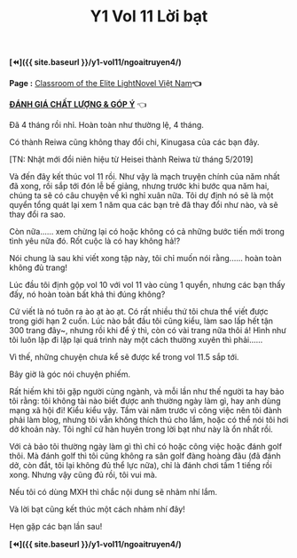 ﻿---
layout: post
title: Y1 Vol 11 Lời bạt
permalink: /y1-vol11/loibat/
---

**[⏪]({{ site.baseurl }}/y1-vol11/ngoaitruyen4/)**

**Page :** [Classroom of the Elite LightNovel Việt Nam](http://facebook.com/Classroom.of.the.Elite.VN)**👈**

[**ĐÁNH GIÁ CHẤT LƯỢNG & GÓP Ý**](https://bit.ly/danhgiagopy) 👈

Đã 4 tháng rồi nhỉ. Hoàn toàn như thường lệ, 4 tháng.

Có thành Reiwa cũng không thay đổi chi, Kinugasa của các bạn đây.

\[TN: Nhật mới đổi niên hiệu từ Heisei thành Reiwa từ tháng 5/2019\]

Và đến đây kết thúc vol 11 rồi. Như vậy là mạch truyện chính của năm nhất đã xong, rồi sắp tới đón lễ bế giảng, nhưng trước khi bước qua năm hai, chúng ta sẽ có câu chuyện về kì nghỉ xuân nữa. Tôi dự định nó sẽ là một quyển tổng quát lại xem 1 năm qua các bạn trẻ đã thay đổi như nào, và sẽ thay đổi ra sao.

Còn nữa\...\... xem chừng lại có hoặc không có cả những bước tiến mới trong tình yêu nữa đó. Rốt cuộc là có hay không hả!?

Nói chung là sau khi viết xong tập này, tôi chỉ muốn nói rằng\...\... hoàn toàn không đủ trang!

Lúc đầu tôi định gộp vol 10 với vol 11 vào cùng 1 quyển, nhưng các bạn thấy đấy, nó hoàn toàn bất khả thi đúng không?

Cứ viết là nó tuôn ra ào ạt ào ạt. Có rất nhiều thứ tôi chưa thể viết được trong giới hạn 2 cuốn. Lúc nào bắt đầu tôi cũng kiểu, làm sao lấp hết tận 300 trang đây\~, nhưng rồi khi để ý thì, còn có vài trang nữa thôi á! Hình như tôi luôn lặp đi lặp lại quá trình này một cách thường xuyên thì phải\...\...

Vì thế, những chuyện chưa kể sẽ được kể trong vol 11.5 sắp tới.

Bây giờ là góc nói chuyện phiếm.

Rất hiếm khi tôi gặp người cùng ngành, và mỗi lần như thế người ta hay bảo tôi rằng: tôi không tài nào biết được anh thường ngày làm gì, hay anh dùng mạng xã hội đi! Kiểu kiểu vậy. Tầm vài năm trước vì công việc nên tôi đành phải làm blog, nhưng tôi vẫn không thích thú cho lắm, hoặc có thể nói tôi hơi dở khoản này. Tôi nghĩ cứ hàn huyên trong lời bạt như này là ổn nhất rồi.

Với cả bảo tôi thường ngày làm gì thì chỉ có hoặc công việc hoặc đánh golf thôi. Mà đánh golf thì tôi cũng không ra sân golf đàng hoàng đâu (đã đánh dở, còn đắt, tôi lại không đủ thể lực nữa), chỉ là đánh chơi tầm 1 tiếng rồi xong. Nhưng vậy cũng đủ rồi, tôi vui mà.

Nếu tôi có dùng MXH thì chắc nội dung sẽ nhảm nhí lắm.

Và lời bạt cũng kết thúc một cách nhảm nhí đây!

Hẹn gặp các bạn lần sau!

**[⏪]({{ site.baseurl }}/y1-vol11/ngoaitruyen4/)**
